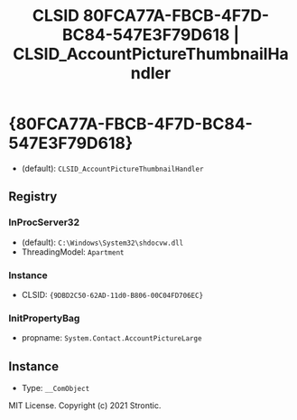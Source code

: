 ﻿---
title: "CLSID 80FCA77A-FBCB-4F7D-BC84-547E3F79D618 | CLSID_AccountPictureThumbnailHandler"
excerpt: What is COM-Object CLSID 80FCA77A-FBCB-4F7D-BC84-547E3F79D618?
---

# {80FCA77A-FBCB-4F7D-BC84-547E3F79D618}

* (default): `CLSID_AccountPictureThumbnailHandler`

## Registry


### InProcServer32

* (default): `C:\Windows\System32\shdocvw.dll`
* ThreadingModel: `Apartment`

### Instance

* CLSID: `{9DBD2C50-62AD-11d0-B806-00C04FD706EC}`

### InitPropertyBag

* propname: `System.Contact.AccountPictureLarge`

## Instance

* Type: `__ComObject`

MIT License. Copyright (c) 2021 Strontic.


